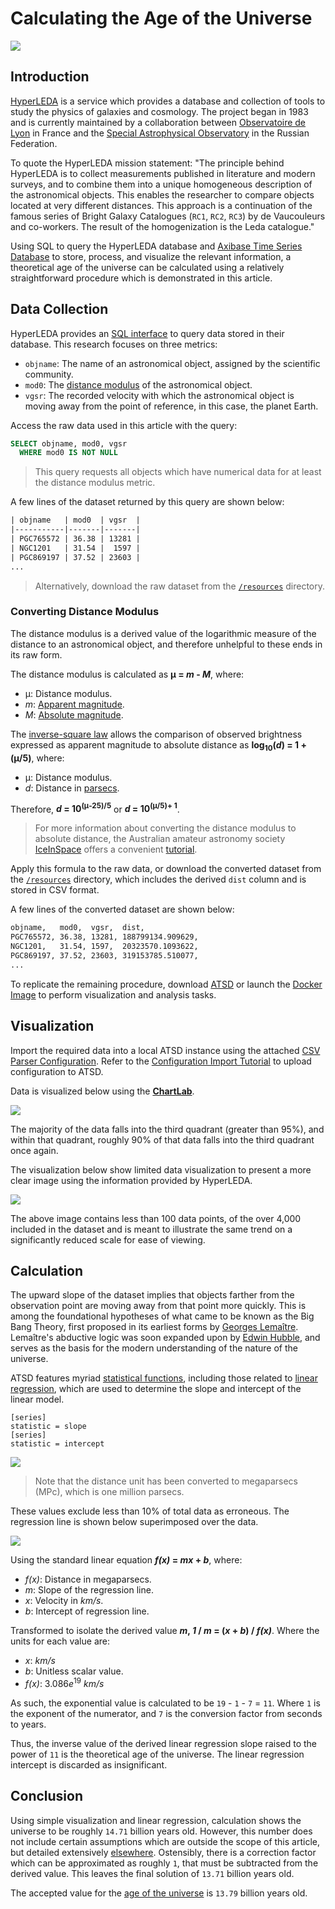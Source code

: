 # Calculating the Age of the Universe

![](./images/cosmos.png)

## Introduction

[HyperLEDA](http://leda.univ-lyon1.fr/intro.html) is a service which provides a database and collection of tools to study the physics of galaxies and cosmology. The project began in 1983 and is currently maintained by a collaboration between [Observatoire de Lyon](https://observatoire.univ-lyon1.fr/) in France and the [Special Astrophysical Observatory](http://www.sao.ru/) in the Russian Federation.

To quote the HyperLEDA mission statement: "The principle behind HyperLEDA is to collect measurements published in literature and modern surveys, and to combine them into a unique homogeneous description of the astronomical objects. This enables the researcher to compare objects located at very different distances. This approach is a continuation of the famous series of Bright Galaxy Catalogues (`RC1`, `RC2`, `RC3`) by de Vaucouleurs and co-workers. The result of the homogenization is the Leda catalogue."

Using SQL to query the HyperLEDA database and [Axibase Time Series Database](https://axibase.com/docs/atsd/) to store, process, and visualize the relevant information, a theoretical age of the universe can be calculated using a relatively straightforward procedure which is demonstrated in this article.

## Data Collection

HyperLEDA provides an [SQL interface](http://leda.univ-lyon1.fr/leda/fullsql.html) to query data stored in their database. This research focuses on three metrics:

* `objname`: The name of an astronomical object, assigned by the scientific community.
* `mod0`: The [distance modulus](https://en.wikipedia.org/wiki/Distance_modulus) of the astronomical object.
* `vgsr`: The recorded velocity with which the astronomical object is moving away from the point of reference, in this case, the planet Earth.

Access the raw data used in this article with the query:

```sql
SELECT objname, mod0, vgsr
  WHERE mod0 IS NOT NULL
```

> This query requests all objects which have numerical data for at least the distance modulus metric.

A few lines of the dataset returned by this query are shown below:

```txt
| objname   | mod0  | vgsr  |
|-----------|-------|-------|
| PGC765572 | 36.38 | 13281 |
| NGC1201   | 31.54 |  1597 |
| PGC869197 | 37.52 | 23603 |
...
```

> Alternatively, download the raw dataset from the [`/resources`](./resources/raw-data.txt) directory.

### Converting Distance Modulus

The distance modulus is a derived value of the logarithmic measure of the distance to an astronomical object, and therefore unhelpful to these ends in its raw form.

The distance modulus is calculated as **&mu; = *m* - *M***, where:

* &mu;: Distance modulus.
* *m*: [Apparent magnitude](https://en.wikipedia.org/wiki/Apparent_magnitude).
* *M*: [Absolute magnitude](https://en.wikipedia.org/wiki/Absolute_magnitude).

The [inverse-square law](https://en.wikipedia.org/wiki/Inverse-square_law) allows the comparison of observed brightness expressed as apparent magnitude to absolute distance as **log<sub>10</sub>(*d*) = 1 + (&mu;/5)**, where:

* &mu;: Distance modulus.
* *d*: Distance in [parsecs](https://en.wikipedia.org/wiki/Parsec).

Therefore, ***d* = 10<sup>(&mu;-25)/5</sup>** or ***d* = 10<sup>(&mu;/5)+ 1</sup>**.

> For more information about converting the distance modulus to absolute distance, the Australian amateur astronomy society [IceInSpace](http://www.iceinspace.com.au/forum/index.php) offers a convenient [tutorial](http://www.iceinspace.com.au/forum/archive/index.php/t-104145.html).

Apply this formula to the raw data, or download the converted dataset from the [`/resources`](./resources/converted-data.csv) directory, which includes the derived `dist` column and is stored in CSV format.

A few lines of the converted dataset are shown below:

```txt
objname,   mod0,  vgsr,  dist,
PGC765572, 36.38, 13281, 188799134.909629,
NGC1201,   31.54, 1597,  20323570.1093622,
PGC869197, 37.52, 23603, 319153785.510077,
...
```

To replicate the remaining procedure, download [ATSD](https://axibase.com/docs/atsd/installation/) or launch the [Docker Image](https://axibase.com/docs/atsd/installation/images.html) to perform visualization and analysis tasks.

## Visualization

Import the required data into a local ATSD instance using the attached [CSV Parser Configuration](./resources/parser-config.xml). Refer to the [Configuration Import Tutorial](../../tutorials/shared/import-csv-parser.md) to upload configuration to ATSD.

Data is visualized below using the [**ChartLab**](https://axibase.com/docs/charts/).

![](./images/scatter-plot-1.png)

The majority of the data falls into the third quadrant (greater than 95%), and within that quadrant, roughly 90% of that data falls into the third quadrant once again.

The visualization below show limited data visualization to present a more clear image using the information provided by HyperLEDA.

![](./images/scatter-plot-3.png)

The above image contains less than 100 data points, of the over 4,000 included in the dataset and is meant to illustrate the same trend on a significantly reduced scale for ease of viewing.

## Calculation

The upward slope of the dataset implies that objects farther from the observation point are moving away from that point more quickly. This is among the foundational hypotheses of what came to be known as the Big Bang Theory, first proposed in its earliest forms by [Georges Lemaître](https://en.wikipedia.org/wiki/Georges_Lema%C3%AEtre). Lemaître's abductive logic was soon expanded upon by [Edwin Hubble](https://en.wikipedia.org/wiki/Edwin_Hubble), and serves as the basis for the modern understanding of the nature of the universe.

ATSD features myriad [statistical functions](https://axibase.com/docs/atsd/api/data/aggregation.html#aggregation), including those related to [linear regression](https://en.wikipedia.org/wiki/Linear_regression), which are used to determine the slope and intercept of the linear model.

```ls
[series]
statistic = slope
[series]
statistic = intercept
```

![](./images/linear-regression-1.png)

> Note that the distance unit has been converted to megaparsecs (MPc), which is one million parsecs.

These values exclude less than 10% of total data as erroneous. The regression line is shown below superimposed over the data.

![](./images/linear-regression-4.png)

Using the standard linear equation ***f(x)* = *mx* + *b***, where:

* *f(x)*: Distance in megaparsecs.
* *m*: Slope of the regression line.
* *x*: Velocity in *km/s*.
* *b*: Intercept of regression line.

Transformed to isolate the derived value <b>*m*, *1* / *m* = (*x* + *b*) / *f(x)*</b>. Where the units for each value are:

* *x*: *km/s*
* *b*: Unitless scalar value.
* *f(x)*: 3.086*e*<sup>19</sup> *km/s*

As such, the exponential value is calculated to be `19` - `1` - `7` = `11`. Where `1` is the exponent of the numerator, and `7` is the conversion factor from seconds to years.

Thus, the inverse value of the derived linear regression slope raised to the power of `11` is the theoretical age of the universe. The linear regression intercept is discarded as insignificant.

## Conclusion

Using simple visualization and linear regression, calculation shows the universe to be roughly `14.71` billion years old. However, this number does not include certain assumptions which are outside the scope of this article, but detailed extensively [elsewhere](https://en.wikipedia.org/wiki/Age_of_the_universe#Cosmological_parameters). Ostensibly, there is a correction factor which can be approximated as roughly `1`, that must be subtracted from the derived value. This leaves the final solution of `13.71` billion years old.

The accepted value for the [age of the universe](https://en.wikipedia.org/wiki/Age_of_the_universe) is `13.79` billion years old.